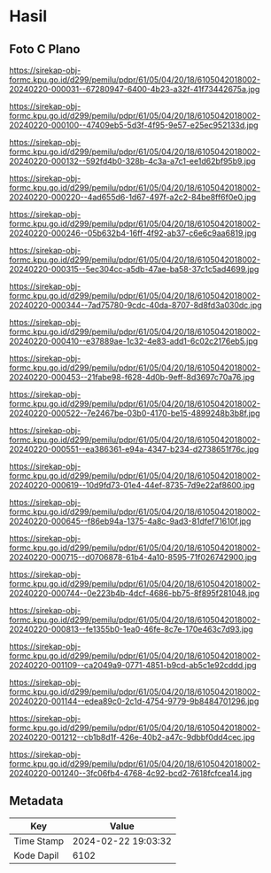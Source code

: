 # Hasil

## Foto C Plano

https://sirekap-obj-formc.kpu.go.id/d299/pemilu/pdpr/61/05/04/20/18/6105042018002-20240220-000031--67280947-6400-4b23-a32f-41f73442675a.jpg

https://sirekap-obj-formc.kpu.go.id/d299/pemilu/pdpr/61/05/04/20/18/6105042018002-20240220-000100--47409eb5-5d3f-4f95-9e57-e25ec952133d.jpg

https://sirekap-obj-formc.kpu.go.id/d299/pemilu/pdpr/61/05/04/20/18/6105042018002-20240220-000132--592fd4b0-328b-4c3a-a7c1-ee1d62bf95b9.jpg

https://sirekap-obj-formc.kpu.go.id/d299/pemilu/pdpr/61/05/04/20/18/6105042018002-20240220-000220--4ad655d6-1d67-497f-a2c2-84be8ff6f0e0.jpg

https://sirekap-obj-formc.kpu.go.id/d299/pemilu/pdpr/61/05/04/20/18/6105042018002-20240220-000246--05b632b4-16ff-4f92-ab37-c6e6c9aa6819.jpg

https://sirekap-obj-formc.kpu.go.id/d299/pemilu/pdpr/61/05/04/20/18/6105042018002-20240220-000315--5ec304cc-a5db-47ae-ba58-37c1c5ad4699.jpg

https://sirekap-obj-formc.kpu.go.id/d299/pemilu/pdpr/61/05/04/20/18/6105042018002-20240220-000344--7ad75780-9cdc-40da-8707-8d8fd3a030dc.jpg

https://sirekap-obj-formc.kpu.go.id/d299/pemilu/pdpr/61/05/04/20/18/6105042018002-20240220-000410--e37889ae-1c32-4e83-add1-6c02c2176eb5.jpg

https://sirekap-obj-formc.kpu.go.id/d299/pemilu/pdpr/61/05/04/20/18/6105042018002-20240220-000453--21fabe98-f628-4d0b-9eff-8d3697c70a76.jpg

https://sirekap-obj-formc.kpu.go.id/d299/pemilu/pdpr/61/05/04/20/18/6105042018002-20240220-000522--7e2467be-03b0-4170-be15-4899248b3b8f.jpg

https://sirekap-obj-formc.kpu.go.id/d299/pemilu/pdpr/61/05/04/20/18/6105042018002-20240220-000551--ea386361-e94a-4347-b234-d2738651f76c.jpg

https://sirekap-obj-formc.kpu.go.id/d299/pemilu/pdpr/61/05/04/20/18/6105042018002-20240220-000619--10d9fd73-01e4-44ef-8735-7d9e22af8600.jpg

https://sirekap-obj-formc.kpu.go.id/d299/pemilu/pdpr/61/05/04/20/18/6105042018002-20240220-000645--f86eb94a-1375-4a8c-9ad3-81dfef71610f.jpg

https://sirekap-obj-formc.kpu.go.id/d299/pemilu/pdpr/61/05/04/20/18/6105042018002-20240220-000715--d0706878-61b4-4a10-8595-71f026742900.jpg

https://sirekap-obj-formc.kpu.go.id/d299/pemilu/pdpr/61/05/04/20/18/6105042018002-20240220-000744--0e223b4b-4dcf-4686-bb75-8f895f281048.jpg

https://sirekap-obj-formc.kpu.go.id/d299/pemilu/pdpr/61/05/04/20/18/6105042018002-20240220-000813--fe1355b0-1ea0-46fe-8c7e-170e463c7d93.jpg

https://sirekap-obj-formc.kpu.go.id/d299/pemilu/pdpr/61/05/04/20/18/6105042018002-20240220-001109--ca2049a9-0771-4851-b9cd-ab5c1e92cddd.jpg

https://sirekap-obj-formc.kpu.go.id/d299/pemilu/pdpr/61/05/04/20/18/6105042018002-20240220-001144--edea89c0-2c1d-4754-9779-9b8484701296.jpg

https://sirekap-obj-formc.kpu.go.id/d299/pemilu/pdpr/61/05/04/20/18/6105042018002-20240220-001212--cb1b8d1f-426e-40b2-a47c-9dbbf0dd4cec.jpg

https://sirekap-obj-formc.kpu.go.id/d299/pemilu/pdpr/61/05/04/20/18/6105042018002-20240220-001240--3fc06fb4-4768-4c92-bcd2-7618fcfcea14.jpg


## Metadata

| Key        | Value               |
| ---------- | ------------------- |
| Time Stamp | 2024-02-22 19:03:32 |
| Kode Dapil | 6102                |



